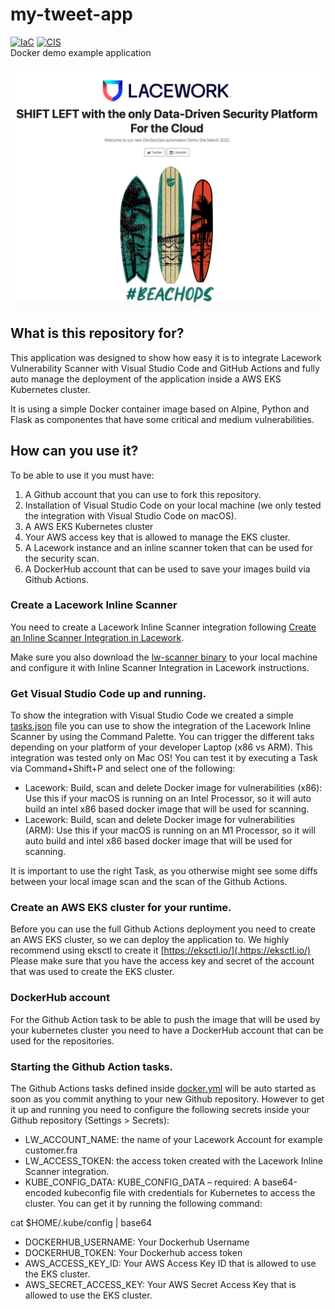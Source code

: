 # my-tweet-app

[![IaC](https://app.soluble.cloud/api/v1/public/badges/d8d771e4-ae75-4165-b930-be8138fec878.svg?orgId=392530082060)](https://app.soluble.cloud/repos/details/github.com/automatecloud/my-tweet-app-lacework?orgId=392530082060)  [![CIS](https://app.soluble.cloud/api/v1/public/badges/9a4397f1-a5e7-4198-99a1-02be45cc90e8.svg?orgId=392530082060)](https://app.soluble.cloud/repos/details/github.com/automatecloud/my-tweet-app-lacework?orgId=392530082060)  
Docker demo example application

![Picture of the example application](https://github.com/dubbracer/my-tweet-app-lacework/blob/master/Pictures/picture.png?raw=true)

## What is this repository for? 

This application was designed to show how easy it is to integrate Lacework Vulnerability Scanner with Visual Studio Code and GitHub Actions and fully auto manage the deployment of the application inside a AWS EKS Kubernetes cluster.

It is using a simple Docker container image based on Alpine, Python and Flask as componentes that have some critical and medium vulnerabilities.

## How can you use it?

To be able to use it you must have:

1. A Github account that you can use to fork this repository.
2. Installation of Visual Studio Code on your local machine (we only tested the integration with Visual Studio Code on macOS).
3. A AWS EKS Kubernetes cluster
4. Your AWS access key that is allowed to manage the EKS cluster.
5. A Lacework instance and an inline scanner token that can be used for the security scan.
6. A DockerHub account that can be used to save your images build via Github Actions.

### Create a Lacework Inline Scanner 

You need to create a Lacework Inline Scanner integration following [Create an Inline Scanner Integration in Lacework](https://support.lacework.com/hc/en-us/articles/1500001777821-Integrate-Inline-Scanner).

Make sure you also download the [lw-scanner binary](https://github.com/lacework/lacework-vulnerability-scanner/releases) to your local machine and configure it with Inline Scanner Integration in Lacework instructions.

### Get Visual Studio Code up and running.

To show the integration with Visual Studio Code we created a simple [tasks.json](.vscode/tasks.json) file you can use to show the integration of the Lacework Inline Scanner by using the Command Palette. You can trigger the different taks depending on your platform of your developer Laptop (x86 vs ARM). This integration was tested only on Mac OS! You can test it by executing a Task via Command+Shift+P and select one of the following:

* Lacework: Build, scan and delete Docker image for vulnerabilities (x86): Use this if your macOS is running on an Intel Processor, so it will auto build an intel x86 based docker image that will be used for scanning.
* Lacework: Build, scan and delete Docker image for vulnerabilities (ARM): Use this if your macOS is running on an M1 Processor, so it will auto build and intel x86 based docker image that will be used for scanning.

It is important to use the right Task, as you otherwise might see some diffs between your local image scan and the scan of the Github Actions.

### Create an AWS EKS cluster for your runtime.

Before you can use the full Github Actions deployment you need to create an AWS EKS cluster, so we can deploy the application to. We highly recommend using eksctl to create it [https://eksctl.io/](.https://eksctl.io/) Please make sure that you have the access key and secret of the account that was used to create the EKS cluster.

### DockerHub account

For the Github Action task to be able to push the image that will be used by your kubernetes cluster you need to have a DockerHub account that can be used for the repositories.

### Starting the Github Action tasks.

The Github Actions tasks defined inside [docker.yml](.github/workflows) will be auto started as soon as you commit anything to your new Github repository. However to get it up and running you need to configure the following secrets inside your Github repository (Settings > Secrets):

* LW_ACCOUNT_NAME: the name of your Lacework Account for example customer.fra
* LW_ACCESS_TOKEN: the access token created with the Lacework Inline Scanner integration.
* KUBE_CONFIG_DATA: KUBE_CONFIG_DATA – required: A base64-encoded kubeconfig file with credentials for Kubernetes to access the cluster. You can get it by running the following command:

cat $HOME/.kube/config | base64

* DOCKERHUB_USERNAME: Your Dockerhub Username
* DOCKERHUB_TOKEN: Your Dockerhub access token
* AWS_ACCESS_KEY_ID: Your AWS Access Key ID that is allowed to use the EKS cluster.
* AWS_SECRET_ACCESS_KEY: Your AWS Secret Access Key that is allowed to use the EKS cluster.


